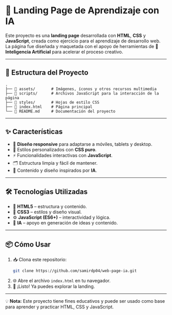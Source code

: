 # 🚀 Landing Page de Aprendizaje con IA

Este proyecto es una **landing page** desarrollada con **HTML**, **CSS** y **JavaScript**, creada como ejercicio para el aprendizaje de desarrollo web.  
La página fue diseñada y maquetada con el apoyo de herramientas de **🤖 Inteligencia Artificial** para acelerar el proceso creativo.

---

## 📂 Estructura del Proyecto

```
.
├── 📁 assets/       # Imágenes, íconos y otros recursos multimedia
├── 📁 scripts/      # Archivos JavaScript para la interacción de la página
├── 📁 styles/       # Hojas de estilo CSS
├── 📄 index.html    # Página principal
└── 📝 README.md     # Documentación del proyecto
```

---

## ✨ Características

- 📱 **Diseño responsive** para adaptarse a móviles, tablets y desktop.
- 🎨 Estilos personalizados con **CSS puro**.
- ⚡ Funcionalidades interactivas con **JavaScript**.
- 🗂️ Estructura limpia y fácil de mantener.
- 🤖 Contenido y diseño inspirados por **IA**.

---

## 🛠️ Tecnologías Utilizadas

- 🧩 **HTML5** – estructura y contenido.
- 🎨 **CSS3** – estilos y diseño visual.
- ⚙️ **JavaScript (ES6+)** – interactividad y lógica.
- 🤖 **IA** – apoyo en generación de ideas y contenido.

---

## 📦 Cómo Usar

1. 📥 Clona este repositorio:
   ```bash
   git clone https://github.com/samirdp04/web-page-ia.git
   ```
2. 🌐 Abre el archivo `index.html` en tu navegador.
3. 🎉 ¡Listo! Ya puedes explorar la landing.

---
💡 **Nota:** Este proyecto tiene fines educativos y puede ser usado como base para aprender y practicar HTML, CSS y JavaScript.

